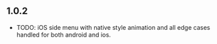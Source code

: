 ## 1.0.2

* TODO: iOS side menu with native style animation and all edge cases handled for both android and ios.
